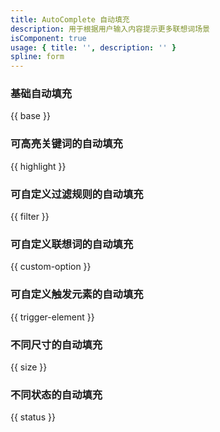 ```yaml
---
title: AutoComplete 自动填充
description: 用于根据用户输入内容提示更多联想词场景
isComponent: true
usage: { title: '', description: '' }
spline: form
---
```


### 基础自动填充

{{ base }}

### 可高亮关键词的自动填充

{{ highlight }}

### 可自定义过滤规则的自动填充

{{ filter }}

### 可自定义联想词的自动填充

{{ custom-option }}

### 可自定义触发元素的自动填充

{{ trigger-element }}

### 不同尺寸的自动填充

{{ size }}

### 不同状态的自动填充

{{ status }}
